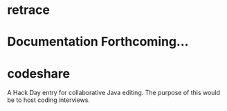 retrace
=================

Documentation Forthcoming...
=======
codeshare
=========

A Hack Day entry for collaborative Java editing. The purpose of this would be to host coding interviews.
